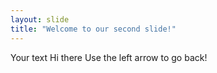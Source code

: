 ```yaml
---
layout: slide
title: "Welcome to our second slide!"
---
```

Your text Hi there
Use the left arrow to go back!
